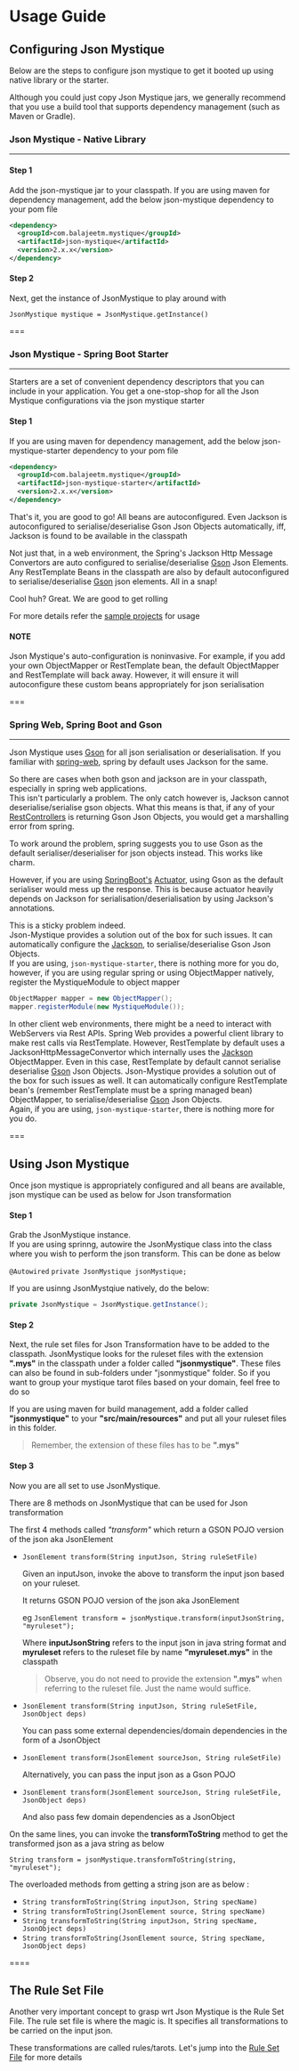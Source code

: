 # Usage Guide

## Configuring Json Mystique
Below are the steps to configure json mystique to get it booted up using native library or the starter.

Although you could just copy Json Mystique jars, we generally recommend that you use a build tool that supports dependency management (such as Maven or Gradle).

### Json Mystique - Native Library
---

#### Step 1
Add the json-mystique jar to your classpath.
If you are using maven for dependency management, add the below json-mystique dependency to your pom file

```xml
<dependency>
  <groupId>com.balajeetm.mystique</groupId>
  <artifactId>json-mystique</artifactId>
  <version>2.x.x</version>
</dependency>
```

#### Step 2
Next, get the instance of JsonMystique to play around with

`JsonMystique mystique = JsonMystique.getInstance()`

===


### Json Mystique - Spring Boot Starter
---

Starters are a set of convenient dependency descriptors that you can include in your application. You get a one-stop-shop for all the Json Mystique configurations via the json mystique starter

#### Step 1
If you are using maven for dependency management, add the below json-mystique-starter dependency to your pom file

```xml
<dependency>
  <groupId>com.balajeetm.mystique</groupId>
  <artifactId>json-mystique-starter</artifactId>
  <version>2.x.x</version>
</dependency>
```

That's it, you are good to go!
All beans are autoconfigured.
Even Jackson is autoconfigured to serialise/deserialise Gson Json Objects automatically, iff, Jackson is found to be available in the classpath

Not just that, in a web environment, the Spring's Jackson Http Message Convertors are auto configured to serialise/deserialise [Gson](https://github.com/google/gson) Json Elements. Any RestTemplate Beans in the classpath are also by default autoconfigured to serialise/deserialise [Gson](https://github.com/google/gson) json elements. All in a snap!

Cool huh? Great. We are good to get rolling

For more details refer the [sample projects](../json-mystique-samples/mystique-web-sample) for usage

#### NOTE

Json Mystique's auto-configuration is noninvasive. For example, if you add your own ObjectMapper or RestTemplate bean, the default ObjectMapper and RestTemplate will back away. However, it will ensure it will autoconfigure these custom beans appropriately for json serialisation

===


### Spring Web, Spring Boot and Gson
---
Json Mystique uses [Gson](https://github.com/google/gson) for all json serialisation or deserialisation.
If you familiar with [spring-web](http://docs.spring.io/spring/docs/current/spring-framework-reference/html/spring-web.html), spring by default uses Jackson for the same.

So there are cases when both gson and jackson are in your classpath, especially in spring web applications.<br>
This isn't particularly a problem. The only catch however is, Jackson cannot deserialise/serialise gson objects.
What this means is that, if any of your [RestControllers](https://docs.spring.io/spring/docs/current/spring-framework-reference/htmlsingle/#mvc-ann-restcontroller) is returning Gson Json Objects, you would get a marshalling error from spring.

To work around the problem, 
spring suggests you to use Gson as the default serialiser/deserialiser for json objects instead.
This works like charm.

However, if you are using [SpringBoot's](http://docs.spring.io/spring-boot/docs/current/reference/htmlsingle/) [Actuator](http://docs.spring.io/spring-boot/docs/current/reference/htmlsingle/#production-ready), using Gson as the default serialiser would mess up the response.
This is because actuator heavily depends on Jackson for serialisation/deserialisation by using Jackson's annotations.

This is a sticky problem indeed.<br>
Json-Mystique provides a solution out of the box for such issues. It can automatically configure the [Jackson](https://github.com/FasterXML/jackson), to serialise/deserialise Gson Json Objects.<br>
If you are using, `json-mystique-starter`, there is nothing more for you do, however, if you are using regular spring or using ObjectMapper natively, register the MystiqueModule to object mapper

```java
ObjectMapper mapper = new ObjectMapper();
mapper.registerModule(new MystiqueModule());
```

In other client web environments, there might be a need to interact with WebServers via Rest APIs. Spring Web provides a powerful client library to make rest calls via RestTemplate. However, RestTemplate by default uses a JacksonHttpMessageConvertor which internally uses the [Jackson](https://github.com/FasterXML/jackson) ObjectMapper. Even in this case, RestTemplate by default cannot serialise deserialise [Gson](https://github.com/google/gson) Json Objects. Json-Mystique provides a solution out of the box for such issues as well. It can automatically configure RestTemplate bean's (remember RestTemplate must be a spring managed bean) ObjectMapper, to serialise/deserialise [Gson](https://github.com/google/gson) Json Objects.<br>
Again, if you are using, `json-mystique-starter`, there is nothing more for you do.

===

## Using Json Mystique
Once json mystique is appropriately configured and all beans are available, json mystique can be used as below for Json transformation

#### Step 1
Grab the JsonMystique instance.<br>
If you are using sprinng, autowire the JsonMystique class into the class where you wish to perform the json transform. This can be done as below

`@Autowired`
`private JsonMystique jsonMystique;`

If you are usinng JsonMystqiue natively, do the below:
```java
private JsonMystique = JsonMystique.getInstance();
```

#### Step 2
Next, the rule set files for Json Transformation have to be added to the classpath.
JsonMystique looks for the ruleset files with the extension **".mys"** in the classpath under a folder called **"jsonmystique"**. These files can also be found in sub-folders under "jsonmystique" folder. So if you want to group your mystique tarot files based on your domain, feel free to do so

If you are using maven for build management, add a folder called **"jsonmystique"** to your **"src/main/resources"** and put all your ruleset files in this folder.

> Remember, the extension of these files has to be **".mys"**

#### Step 3
Now you are all set to use JsonMystique.

There are 8 methods on JsonMystique that can be used for Json transformation

The first 4 methods called *"transform"* which return a GSON POJO version of the json aka JsonElement

* `JsonElement transform(String inputJson, String ruleSetFile)`
  
  Given an inputJson, invoke the above to transform the input json based on your ruleset.
  
  It returns GSON POJO version of the json aka JsonElement
  
  eg `JsonElement transform = jsonMystique.transform(inputJsonString, "myruleset");`

  Where **inputJsonString** refers to the input json in java string format and
  **myruleset** refers to the ruleset file by name **"myruleset.mys"** in the classpath

  > Observe, you do not need to provide the extension **".mys"** when referring to the ruleset file. Just the name would suffice.

* `JsonElement transform(String inputJson, String ruleSetFile, JsonObject deps)`

  You can pass some external dependencies/domain dependencies in the form of a JsonObject

* `JsonElement transform(JsonElement sourceJson, String ruleSetFile)`

  Alternatively, you can pass the input json as a Gson POJO

* `JsonElement transform(JsonElement sourceJson, String ruleSetFile, JsonObject deps)`

  And also pass few domain dependencies as a JsonObject

On the same lines, you can invoke the **transformToString** method to get the transformed json as a java string as below

`String transform = jsonMystique.transformToString(string, "myruleset");`

The overloaded methods from getting a string json are as below :

* `String transformToString(String inputJson, String specName)`
* `String transformToString(JsonElement source, String specName)`
* `String transformToString(String inputJson, String specName, JsonObject deps)`
* `String transformToString(JsonElement source, String specName, JsonObject deps)`

====

## The Rule Set File

Another very important concept to grasp wrt Json Mystique is the Rule Set File.
The rule set file is where the magic is. It specifies all transformations to be carried on the input json.

These transformations are called rules/tarots. Let's jump into the [Rule Set File](../The-RuleSet-File---*.mys) for more details
